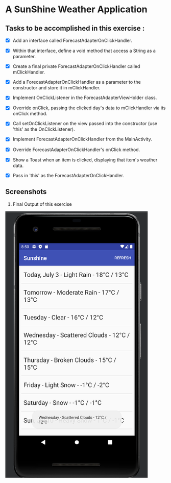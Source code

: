 # A SunShine Weather Application

## Tasks to be accomplished in this exercise :
- [x] Add an interface called ForecastAdapterOnClickHandler.
- [x] Within that interface, define a void method that access a String as a parameter.
- [x] Create a final private ForecastAdapterOnClickHandler called mClickHandler.
- [x] Add a ForecastAdapterOnClickHandler as a parameter to the constructor and store it in mClickHandler.
- [x] Implement OnClickListener in the ForecastAdapterViewHolder class.
- [x] Override onClick, passing the clicked day's data to mClickHandler via its onClick method.
- [x] Call setOnClickListener on the view passed into the constructor (use 'this' as the OnClickListener).
- [x] Implement ForecastAdapterOnClickHandler from the MainActivity.
- [x] Override ForecastAdapterOnClickHandler's onClick method.
- [x] Show a Toast when an item is clicked, displaying that item's weather data.
- [x] Pass in 'this' as the ForecastAdapterOnClickHandler.


## Screenshots
1. Final Output of this exercise

![img1](https://github.com/kuluruvineeth/Sunshine/blob/RecyclerViewClickHandling/Screenshots/img.png)
